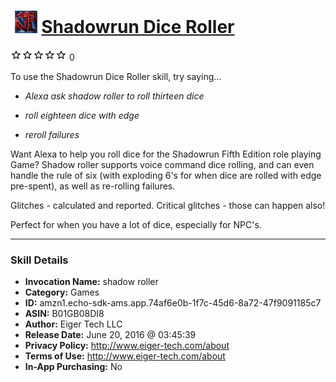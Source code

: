 # &nbsp;<img src="skill_icon" alt="Shadowrun Dice Roller icon" width="36"> [Shadowrun Dice Roller](http://alexa.amazon.com/#skills/amzn1.echo-sdk-ams.app.74af6e0b-1f7c-45d6-8a72-47f9091185c7)
![0 stars](../../images/ic_star_border_black_18dp_1x.png)![0 stars](../../images/ic_star_border_black_18dp_1x.png)![0 stars](../../images/ic_star_border_black_18dp_1x.png)![0 stars](../../images/ic_star_border_black_18dp_1x.png)![0 stars](../../images/ic_star_border_black_18dp_1x.png) 0

To use the Shadowrun Dice Roller skill, try saying...

* *Alexa ask shadow roller to roll thirteen dice*

* *roll eighteen dice with edge*

* *reroll failures*

Want Alexa to help you roll dice for the Shadowrun Fifth Edition role playing Game? Shadow roller supports voice command dice rolling, and can even handle the rule of six (with exploding 6's for when dice are rolled with edge pre-spent), as well as re-rolling failures.

Glitches - calculated and reported. Critical glitches - those can happen also!

Perfect for when you have a lot of dice, especially for NPC's.

***

### Skill Details

* **Invocation Name:** shadow roller
* **Category:** Games
* **ID:** amzn1.echo-sdk-ams.app.74af6e0b-1f7c-45d6-8a72-47f9091185c7
* **ASIN:** B01GB08DI8
* **Author:** Eiger Tech LLC
* **Release Date:** June 20, 2016 @ 03:45:39
* **Privacy Policy:** http://www.eiger-tech.com/about
* **Terms of Use:** http://www.eiger-tech.com/about
* **In-App Purchasing:** No
